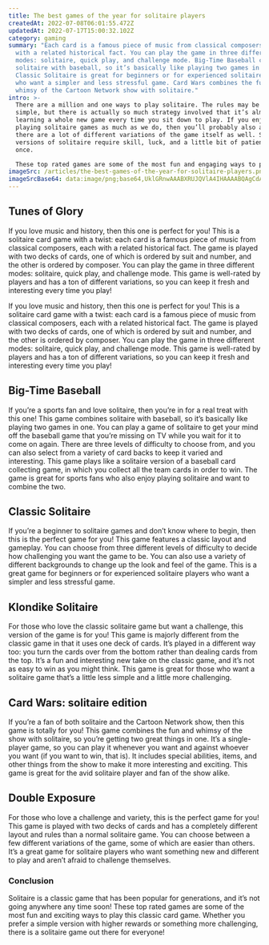 ```yaml
---
title: The best games of the year for solitaire players
createdAt: 2022-07-08T06:01:55.472Z
updatedAt: 2022-07-17T15:00:32.102Z
category: gaming
summary: "Each card is a famous piece of music from classical composers, each
  with a related historical fact. You can play the game in three different
  modes: solitaire, quick play, and challenge mode. Big-Time Baseball combines
  solitaire with baseball, so it’s basically like playing two games in one.
  Classic Solitaire is great for beginners or for experienced solitaire players
  who want a simpler and less stressful game. Card Wars combines the fun and
  whimsy of the Cartoon Network show with solitaire."
intro: >-
  There are a million and one ways to play solitaire. The rules may be
  simple, but there is actually so much strategy involved that it’s almost like
  learning a whole new game every time you sit down to play. If you enjoy
  playing solitaire games as much as we do, then you’ll probably also agree that
  there are a lot of different variations of the game itself as well. Some
  versions of solitaire require skill, luck, and a little bit of patience all at
  once. 

  These top rated games are some of the most fun and engaging ways to play this classic card game. Whether you prefer an easy version with higher rewards or something more strategic and challenging, these solitaire games will keep your interest from start to finish!
imageSrc: /articles/the-best-games-of-the-year-for-solitaire-players.png
imageSrcBase64: data:image/png;base64,UklGRnwAAABXRUJQVlA4IHAAAABQAgCdASoKAAoAAUAmJbACdLoB+AADJSySymAAzj5/+Guzevbr5Hy82bXQ5GTrrZTw/P131/S6lkeLkpPSVsIAP/Wsp5K0rOWKnJyah9Gzfi//6GP7vBpDpn9CJ14zX1OQfqef9qJUDeR+A85v65AA
---
```


## Tunes of Glory

If you love music and history, then this one is perfect for you! This is a solitaire card game with a twist: each card is a famous piece of music from classical composers, each with a related historical fact. The game is played with two decks of cards, one of which is ordered by suit and number, and the other is ordered by composer. You can play the game in three different modes: solitaire, quick play, and challenge mode. This game is well-rated by players and has a ton of different variations, so you can keep it fresh and interesting every time you play!

If you love music and history, then this one is perfect for you! This is a solitaire card game with a twist: each card is a famous piece of music from classical composers, each with a related historical fact. The game is played with two decks of cards, one of which is ordered by suit and number, and the other is ordered by composer. You can play the game in three different modes: solitaire, quick play, and challenge mode. This game is well-rated by players and has a ton of different variations, so you can keep it fresh and interesting every time you play!

## Big-Time Baseball

If you’re a sports fan and love solitaire, then you’re in for a real treat with this one! This game combines solitaire with baseball, so it’s basically like playing two games in one. You can play a game of solitaire to get your mind off the baseball game that you’re missing on TV while you wait for it to come on again. There are three levels of difficulty to choose from, and you can also select from a variety of card backs to keep it varied and interesting. This game plays like a solitaire version of a baseball card collecting game, in which you collect all the team cards in order to win. The game is great for sports fans who also enjoy playing solitaire and want to combine the two.

## Classic Solitaire

If you’re a beginner to solitaire games and don’t know where to begin, then this is the perfect game for you! This game features a classic layout and gameplay. You can choose from three different levels of difficulty to decide how challenging you want the game to be. You can also use a variety of different backgrounds to change up the look and feel of the game. This is a great game for beginners or for experienced solitaire players who want a simpler and less stressful game.

## Klondike Solitaire

For those who love the classic solitaire game but want a challenge, this version of the game is for you! This game is majorly different from the classic game in that it uses one deck of cards. It’s played in a different way too: you turn the cards over from the bottom rather than dealing cards from the top. It’s a fun and interesting new take on the classic game, and it’s not as easy to win as you might think. This game is great for those who want a solitaire game that’s a little less simple and a little more challenging.

## Card Wars: solitaire edition

If you’re a fan of both solitaire and the Cartoon Network show, then this game is totally for you! This game combines the fun and whimsy of the show with solitaire, so you’re getting two great things in one. It’s a single-player game, so you can play it whenever you want and against whoever you want (if you want to win, that is). It includes special abilities, items, and other things from the show to make it more interesting and exciting. This game is great for the avid solitaire player and fan of the show alike.

## Double Exposure

For those who love a challenge and variety, this is the perfect game for you! This game is played with two decks of cards and has a completely different layout and rules than a normal solitaire game. You can choose between a few different variations of the game, some of which are easier than others. It’s a great game for solitaire players who want something new and different to play and aren’t afraid to challenge themselves.

### Conclusion

Solitaire is a classic game that has been popular for generations, and it’s not going anywhere any time soon! These top rated games are some of the most fun and exciting ways to play this classic card game. Whether you prefer a simple version with higher rewards or something more challenging, there is a solitaire game out there for everyone!
